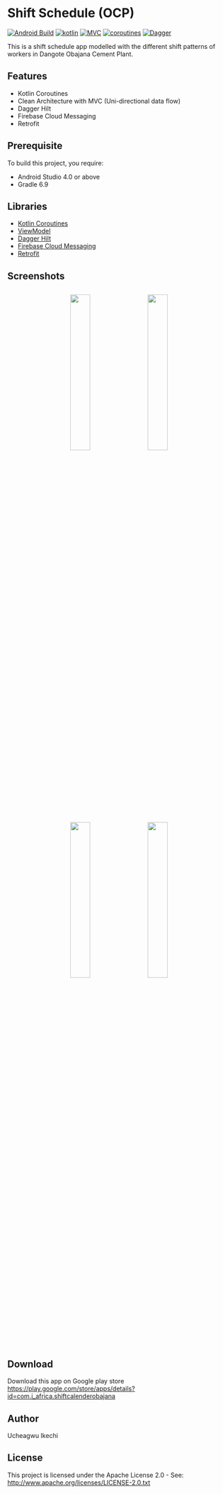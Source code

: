 # Shift Schedule (OCP)

[![Android Build](https://img.shields.io/badge/Android%20Build-passing-brightgreen)](https://developer.android.com/) [![kotlin](https://img.shields.io/badge/Kotlin-1.4.xx-blue)](https://kotlinlang.org/) [![MVC ](https://img.shields.io/badge/Architecture-MVC-green)](https://protocoderspoint.com/model-view-controller-android-mvc-example-login-validation/) [![coroutines](https://img.shields.io/badge/Kotlin-Coroutines-orange)](https://developer.android.com/kotlin/coroutines) [![Dagger](https://img.shields.io/badge/Dagger-Hilt-orange)](https://dagger.dev/hilt)

This is a shift schedule app modelled with the different shift patterns of workers in Dangote Obajana Cement Plant.

## Features
* Kotlin Coroutines
* Clean Architecture with MVC (Uni-directional data flow)
* Dagger Hilt
* Firebase Cloud Messaging
* Retrofit

## Prerequisite
To build this project, you require:
- Android Studio 4.0 or above
- Gradle 6.9

## Libraries
*   [Kotlin Coroutines](https://github.com/Kotlin/kotlinx.coroutines)
*   [ViewModel](https://developer.android.com/topic/libraries/architecture/viewmodel)
*   [Dagger Hilt](https://dagger.dev/hilt)
*   [Firebase Cloud Messaging](https://firebase.google.com/docs/cloud-messaging)
*   [Retrofit](https://square.github.io/retrofit)

<h2 align="left">Screenshots</h2>
<h4 align="center">
<img src="https://res.cloudinary.com/iykeafrica/image/upload/v1629896876/9_bp8ete.jpg" width="30%" vspace="10" hspace="10">
<img src="https://res.cloudinary.com/iykeafrica/image/upload/v1629896950/8_pfavqy.jpg" width="30%" vspace="10" hspace="10">
<img src="https://res.cloudinary.com/iykeafrica/image/upload/v1629896982/5_iacia1.jpg" width="30%" vspace="10" hspace="10">
<img src="https://res.cloudinary.com/iykeafrica/image/upload/v1629897003/7_cezavk.jpg" width="30%" vspace="10" hspace="10""><br>

## Download
Download this app on Google play store https://play.google.com/store/apps/details?id=com.i_africa.shiftcalenderobajana

## Author
Ucheagwu Ikechi

## License
This project is licensed under the Apache License 2.0 - See: http://www.apache.org/licenses/LICENSE-2.0.txt
